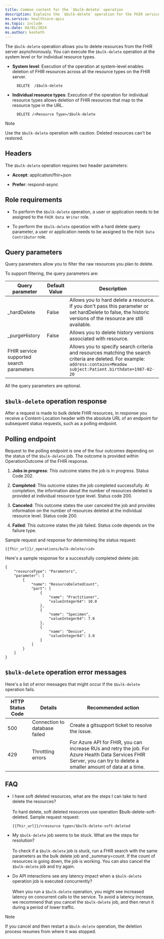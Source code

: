 ```yaml
---
title: Common content for the `$bulk-delete` operation
description: Explains the `$bulk-delete` operation for the FHIR service and the Azure API for FHIR service in Azure Health Data Services.
ms.service: healthcare-apis
ms.topic: include
ms.date: 04/01/2024
ms.author: kesheth
---
```


The `$bulk-delete` operation allows you to delete resources from the FHIR server asynchronously. You can execute the `$bulk-delete` operation at the system level or for individual resource types. 

  - **System level**: Execution of the operation at system-level enables deletion of FHIR resources across all the resource types on the FHIR server.
    
    ```http
      DELETE  /$bulk-delete
    ```
  
  - **Individual resource types**: Execution of the operation for individual resource types allows deletion of FHIR resources that map to the resource type in the URL.
    
    ```http
      DELETE /<Resource Type>/$bulk-delete
    ```

> [!NOTE]
> Use the `$bulk-delete` operation with caution. Deleted resources can't be restored.

## Headers
The `$bulk-delete` operation requires two header parameters:
  
- **Accept**: application/fhir+json

- **Prefer**: respond-async

## Role requirements

- To perform the `$bulk-delete` operation, a user or application needs to be assigned to the `FHIR Data Writer` role.

- To perform the `$bulk-delete` operation with a hard delete query parameter, a user or application needs to be assigned to the `FHIR Data Contributor` role.

## Query parameters

Query parameters allow you to filter the raw resources you plan to delete. 

To support filtering, the query parameters are: 

|Query parameter        | Default Value   |  Description|
|------------------------|---|------------|
|_hardDelete|False|Allows you to hard delete a resource. If you don't pass this parameter or set hardDelete to false, the historic versions of the resource are still available.|
|_purgeHistory|False|Allows you to delete history versions associated with resource.|
|FHIR service supported search parameters||Allows you to specify search criteria and resources matching the search criteria are deleted. For example: `address:contains=Meadow subject:Patient.birthdate=1987-02-20`|

All the query parameters are optional.

## `$bulk-delete` operation response 

After a request is made to bulk delete FHIR resources, in response you receive a Content-Location header with the absolute URL of an endpoint for subsequent status requests, such as a polling endpoint.

## Polling endpoint

Request to the polling endpoint is one of the four outcomes depending on the status of the `$bulk-delete` job. The outcome is provided within OperationOutcome of the FHIR response.

1. **Jobs in progress**: This outcome states the job is in progress. Status Code 202.

1. **Completed**: This outcome states the job completed successfully. At completion, the information about the number of resources deleted is provided at individual resource type level. Status code 200.

1. **Canceled**: This outcome states the user canceled the job and provides information on the number of resources deleted at the individual resource level. Status code 200.

1. **Failed**: This outcome states the job failed. Status code depends on the failure type.

Sample request and response for determining the status 
request: 

  ```
  {{fhir_url}}/_operations/bulk-delete/<id>
  ```
Here's a sample response for a successfully completed delete job:
 
```
{
    "resourceType": "Parameters",
    "parameter": [
        {
            "name": "ResourceDeletedCount",
            "part": [
                {
                    "name": "Practitioner",
                    "valueInteger64": 10.0
                },
                {
                    "name": "Specimen",
                    "valueInteger64": 7.0
                },
                {
                    "name": "Device",
                    "valueInteger64": 3.0
                }
            ]
        }
    ]
}
```

## `$bulk-delete` operation error messages

Here's a list of error messages that might occur if the `$bulk-delete` operation fails.

|HTTP Status Code | Details | Recommended action |
|-----------------|---------|--------------------|
|500 |Connection to database failed | Create a gitsupport ticket to resolve the issue.|
|429 |Throttling errors | For Azure API for FHIR, you can increase RUs and retry the job. For Azure Health Data Services FHIR Server, you can try to delete a smaller amount of data at a time. |

## FAQ

- I have soft deleted resources, what are the steps I can take to hard delete the resources?<br/><br> To hard delete, soft deleted resources use operation $bulk-delete-soft-deleted.
Sample request
request: 

  ```
  {{fhir_url}}/<resource type>/$bulk-delete-soft-deleted
  ```

- My `$bulk-delete` job seems to be stuck. What are the steps for resolution?<br/><br/>   To check if a `$bulk-delete` job is stuck, run a FHIR search with the same parameters as the bulk delete job and _summary=count. If the count of resources is going down, the job is working. You can also cancel the `$bulk-delete` job and try again. 

- Do API interactions see any latency impact when a `$bulk-delete` operation job is executed concurrently?<br/><br/>When you run a `$bulk-delete` operation, you might see increased latency on concurrent calls to the service. To avoid a latency increase, we recommend that you cancel the `$bulk-delete` job, and then rerun it during a period of lower traffic.

> [!NOTE]
> If you cancel and then restart a `$bulk-delete` operation, the deletion process resumes from where it was stopped.

